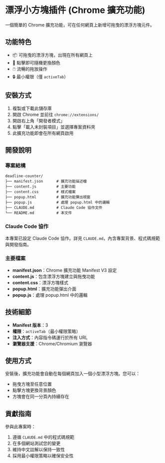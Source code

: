 # 漂浮小方塊插件 (Chrome 擴充功能)

一個簡單的 Chrome 擴充功能，可在任何網頁上新增可拖曳的漂浮方塊元件。

## 功能特色

* 📦 可拖曳的漂浮方塊，出現在所有網頁上
* 🎨 點擊即可隨機更換顏色
* 🖱️ 流暢的拖放操作
* 🔒 最小權限（僅 `activeTab`）

## 安裝方式

1. 複製或下載此儲存庫
2. 開啟 Chrome 並前往 `chrome://extensions/`
3. 開啟右上角「開發者模式」
4. 點擊「載入未封裝項目」並選擇專案資料夾
5. 此擴充功能即會在所有網頁啟用

## 開發說明

### 專案結構

```plaintext
deadline-counter/
├── manifest.json      # 擴充功能描述檔
├── content.js         # 主要功能
├── content.css        # 樣式檔案
├── popup.html         # 擴充功能彈出視窗
├── popup.js           # 處理 popup.html 中的邏輯
├── CLAUDE.md          # Claude Code 協作文件
└── README.md          # 本文件
```

### Claude Code 協作

本專案已設定 Claude Code 協作。詳見 `CLAUDE.md`，內含專案背景、程式碼規範與開發指南。

### 主要檔案

* **manifest.json**：Chrome 擴充功能 Manifest V3 設定
* **content.js**：包含漂浮方塊建立與拖曳功能
* **content.css**：漂浮方塊樣式
* **popup.html**：擴充功能彈出介面
* **popup.js**：處理 popup.html 中的邏輯

## 技術細節

* **Manifest 版本**：3
* **權限**：`activeTab`（最小權限策略）
* **注入方式**：內容指令碼運行於所有 URL
* **瀏覽器支援**：Chrome/Chromium 瀏覽器

## 使用方式

安裝後，擴充功能會自動在每個網頁加入一個小型漂浮方塊。您可以：

* 拖曳方塊至任意位置
* 點擊方塊更換背景顏色
* 方塊會在同一分頁內持續存在

## 貢獻指南

參與此專案時：

1. 遵循 `CLAUDE.md` 中的程式碼規範
2. 在多個網站測試您的變更
3. 維持中文註解以保持一致性
4. 採用最小權限策略以確保安全性